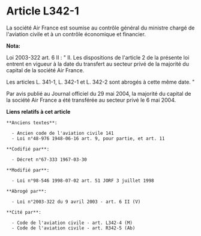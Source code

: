 # Article L342-1

La société Air France est soumise au contrôle général du ministre chargé de l'aviation civile et à un contrôle économique et
financier.

**Nota:**

Loi 2003-322 art. 6 II : " II. Les dispositions de l'article 2 de la présente loi entrent en vigueur à la date du transfert
au secteur privé de la majorité du capital de la société Air France. 

Les articles L. 341-1, L. 342-1 et L. 342-2 sont abrogés à cette même date. "

Par avis publié au Journal officiel du 29 mai 2004, la majorité du capital de la société Air France a été transférée au
secteur privé le 6 mai 2004.

**Liens relatifs à cet article**

	**Anciens textes**:

	  - Ancien code de l'aviation civile 141
	  - Loi n°48-976 1948-06-16 art. 9, pour partie, et art. 11

	**Codifié par**:

	  - Décret n°67-333 1967-03-30

	**Modifié par**:

	  - Loi n°98-546 1998-07-02 art. 51 JORF 3 juillet 1998

	**Abrogé par**:

	  - Loi n°2003-322 du 9 avril 2003 - art. 6 II (V)

	**Cité par**:

	  - Code de l'aviation civile - art. L342-4 (M)
	  - Code de l'aviation civile - art. R342-5 (Ab)
